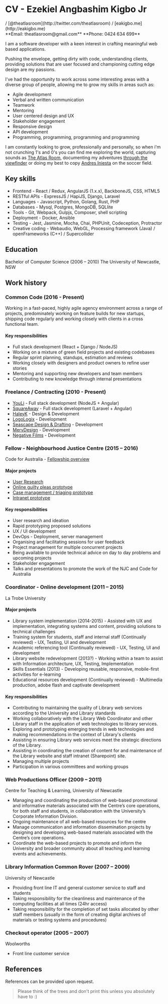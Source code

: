 CV - Ezekiel Angbashim Kigbo Jr
============================================================================================================================================
<div id="cv-header-links">
<mailto:theatlasroom@gmail.com> / [@theatlasroom](http://twitter.com/theatlasroom) / [eakigbo.me](http://eakigbo.me)
</div>
<div id="cv-print-only">
**Email: theatlasroom@gmail.com**
**Phone: 0424 634 699**
</div>

I am a software developer with a keen interest in crafting meaningful web based applications.

Pushing the envelope, getting dirty with code, understanding clients, providing solutions that are user focused and championing cutting edge design are my passions.

I've had the opportunity to work across some interesting areas with a diverse group of people, allowing me to grow my skills in areas such as:

* Agile development
* Verbal and written communication
* Teamwork
* Mentoring
* User centered design and UX
* Stakeholder engagement
* Responsive design
* API development
* Programming, programming, programming and programming

I am constantly looking to grow, professionally and personally, so when i'm not crunching 1's and 0's you can find me exploring the world, capturing sounds as [The Atlas Room](http://soundcloud.com/theatlasroom), documenting my adventures [through the viewfinder](https://instagram.com/theatlasroom) or doing my best to copy [Andres Iniesta](https://www.youtube.com/watch?v=86MpZTqoWZk) on the soccer field.

## Key skills
* Frontend - React / Redux, AngularJS (1.x.x), BackboneJS, CSS, HTML5
* RESTful APIs - ExpressJS / HapiJS, Django, Laravel
* Languages - Javascript, Python, Golang, Rust, PHP
* Databases - Mysql, Postgres, MongoDB, SQLlite
* Tools - Git, Webpack, Gulpjs, Composer, shell scripting
* Deployment - Docker, Ansible
* Testing - Jest, Jasmine, Mocha, Chai, PHPUnit, Codeception, Protractor
* Creative coding - Webaudio, WebGL, Processing framework (Java) / openFrameworks (C++) / Supercollider

## Education

Bachelor of Computer Science (2006 – 2010)
The University of Newcastle, NSW

## Work history

### Common Code (2016 - Present)
Working in a fast-paced, highly agile agency environment across a range of projects, predominately working on feature builds for new startups, shipping code regularly and working closely with clients in a cross functional team.

#### Key responsibilities
* Full stack development (React + Django / NodeJS)
* Working on a mixture of green field projects and existing codebases
* Regular sprint planning, standups, estimation and reviews
* Working closely with designers and product owners to refine user stories
* Mentoring and supporting new developers and team members
* Contributing to new knowledge through internal presentations

### Freelance / Contracting (2010 - Present)
* [YouLi](http://youli.travel) - Full stack development (NodeJS + Angular)
* [SquareAway](http://squareaway.com) - Full stack development (Laravel + Angular)
* [HaleyK](http://www.haleyk.com/) - Design & Development
* [LogoLogix](http://logologix.com.au/) - Development
* [Seascape Design & Drafting](http://www.seascapedrafting.com/) - Development
* [MervDesign](http://mervdesign.com/) - Development
* [Negative Films](http://www.negativefilms.net/) - Development

### Fellow - Neighbourhood Justice Centre (2015 – 2016)

Code for Australia - [Fellowship overview](https://njc.codeforaustralia.org/)

#### Major projects
* [User Research](https://njc.codeforaustralia.org/reports/research)
* [Online guilty pleas prototype](https://github.com/CodeforAustralia/online-pleas)
* [Case management / triaging prototype](https://github.com/CodeforAustralia/case-triage)
* [Intranet prototype](https://github.com/CodeforAustralia/njc-intranet)

#### Key responsibilities
* User research and ideation
* Rapid prototyping proposed solutions
* UX / UI development
* DevOps - Deployment, server management
* Organising and facilitating sessions for user feedback
* Project management for multiple concurrent projects
* Being available to provide technical advice on day to day problems and upcoming projects
* Stakeholder engagement
* Talks and presentations to promote the work of the NJC and Code for Australia

### Coordinator - Online development (2011 – 2015)

La Trobe University

#### Major projects
* Library system implementation (2014-2015) - Assisted with UX and implementation, integrating systems and content, providing solutions to technical challenges
* Training system for students, staff and internal staff (Continually reviewed) - UX, Testing, UI and development
* Academic referencing tool (Continually reviewed) - UX, Testing, UI and development
* Library website redevelopment (2013?) - Working within a team to assist with Information architecture, UX, Testing, Implementation
* Skills Essentials (2013) - Developing reusable, responsive, mobile-first activities for e-learning
* Educational resources development (Continually reviewed) - Multimedia production, adobe flash and captivate development

#### Key responsibilities
* Contributing to maintaining the quality of Library web services according to the University and Library standards
* Working collaboratively with the Library Web Coordinator and other Library staff in the application of web technologies to library services.
* Exploring and prototyping emerging trends in web technologies and making recommendations in the context of Library's clients
* Assisting in ensuring Library web services meet the strategic directions of the Library.
* Assisting in coordinating the creation of content for and maintenance of the Library website and staff intranet (Sharepoint) site.
* Managing multiple projects
* Participation in various committees and working groups

### Web Productions Officer (2009 – 2011)

Centre for Teaching &amp; Learning, University of Newcastle

* Managing and coordinating the production of web-based promotional and informative materials associated with the Centre’s core operations, for both staff and students, in collaboration with the University’s Corporate Information Division.
* Ongoing maintenance of all web-based resources for the centre
* Manage communication and information dissemination projects by designing and developing web-based materials associated with the Centre’s core operations.
* Coordinate the web-based projects to promote and inform the University and broader community about all teaching and learning events and achievements.

### Library Information Common Rover (2007 – 2009)

University of Newcastle

* Providing front line IT and general customer service to staff and students
* Taking responsibility for the cleanliness and maintenance of the computing facilities at all times (24hr access)
* Taking responsibility for the completion of set tasks allocated by other staff members (usually in the form of creating digital archives of materials or testing systems and procedures)

### Checkout operator (2005 – 2007)

Woolworths

* Front line customer service

## References
References can be provided upon request.

> Please think of the trees and don't print this unless you absolutely have to :)
